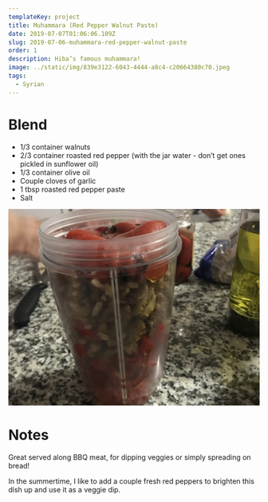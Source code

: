 ```yaml
---
templateKey: project
title: Muhammara (Red Pepper Walnut Paste)
date: 2019-07-07T01:06:06.109Z
slug: 2019-07-06-muhammara-red-pepper-walnut-paste
order: 1
description: Hiba’s famous muhammara!
image: ../static/img/839e3122-6043-4444-a8c4-c20664380c70.jpeg
tags:
  - Syrian
---
```


# Blend

- 1/3 container walnuts
- 2/3 container roasted red pepper (with the jar water - don’t get ones pickled in sunflower oil)
- 1/3 container olive oil
- Couple cloves of garlic
- 1 tbsp roasted red pepper paste
- Salt

![Blend it!](/img/8e657390-4b8f-4fc4-ba5f-bd1389d9cdf9.jpeg)

# Notes

Great served along BBQ meat, for dipping veggies or simply spreading on bread!

In the summertime, I like to add a couple fresh red peppers to brighten this dish up and use it as a veggie dip.
